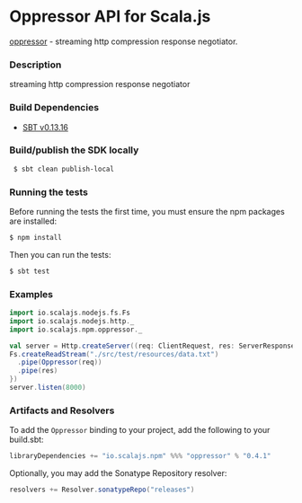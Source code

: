 Oppressor API for Scala.js
================================
[oppressor](https://www.npmjs.com/package/oppressor) - streaming http compression response negotiator.
 
### Description
 
streaming http compression response negotiator 

### Build Dependencies


* [SBT v0.13.16](http://www.scala-sbt.org/download.html)

### Build/publish the SDK locally

```bash
 $ sbt clean publish-local
```

### Running the tests

Before running the tests the first time, you must ensure the npm packages are installed:

```bash
$ npm install
```

Then you can run the tests:

```bash
$ sbt test
```

### Examples

```scala
import io.scalajs.nodejs.fs.Fs
import io.scalajs.nodejs.http._
import io.scalajs.npm.oppressor._

val server = Http.createServer((req: ClientRequest, res: ServerResponse) => {
Fs.createReadStream("./src/test/resources/data.txt")
  .pipe(Oppressor(req))
  .pipe(res)
})
server.listen(8000)
```

### Artifacts and Resolvers

To add the `Oppressor` binding to your project, add the following to your build.sbt:  

```sbt
libraryDependencies += "io.scalajs.npm" %%% "oppressor" % "0.4.1"
```

Optionally, you may add the Sonatype Repository resolver:

```sbt   
resolvers += Resolver.sonatypeRepo("releases") 
```
